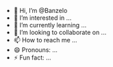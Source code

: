 - 👋 Hi, I’m @Banzelo
- 👀 I’m interested in ...
- 🌱 I’m currently learning ...
- 💞️ I’m looking to collaborate on ...
- 📫 How to reach me ...
- 😄 Pronouns: ...
- ⚡ Fun fact: ...

<!---
Banzelo/Banzelo is a ✨ special ✨ repository because its `README.md` (this file) appears on your GitHub profile.
You can click the Preview link to take a look at your changes.
--->
